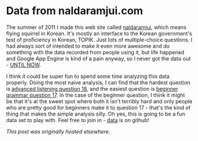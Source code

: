 # Data from naldaramjui.com



The summer of 2011 I made this web site called <a href="http://naldaramjui.com">naldaramjui</a>, which means flying squirrel in Korean. It's mostly an interface to the Korean government's test of proficiency in Korean, TOPIK. Just lots of multiple-choice questions. I had always sort of intended to make it even more awesome and do something with the data recorded from people using it, but life happened and Google App Engine is kind of a pain anyway, so I never got the data out - <a href="https://github.com/ajschumacher/naldata">UNTIL NOW</a>.

I think it could be super fun to spend some time analyzing this data properly. Doing the most naive analysis, I can find that the hardest question is <a href="http://www.naldaramjui.com/TOPIK?t=22&amp;l=3&amp;s=3&amp;q=88005">advanced listening question 18</a>, and the easiest question is <a href="http://www.naldaramjui.com/TOPIK?t=22&amp;l=1&amp;s=1&amp;q=30007">beginner grammar question 17</a>. In the case of the beginner question, I think it might be that it's at the sweet spot where both it isn't terribly hard and only people who are pretty good for beginners make it to question 17 - that's the kind of thing that makes the simple analysis silly. Oh yes, this is going to be a fun data set to play with. Feel free to join in - <a href="https://github.com/ajschumacher/naldata">data</a> is on github!



*This post was originally hosted elsewhere.*
